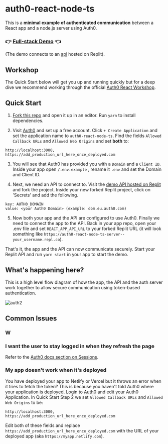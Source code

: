 # auth0-react-node-ts

This is a **minimal example of authenticated communication** between a React app and a node.js server using Auth0.

### 👉 [Full-stack Demo](https://auth0-react-node-ts-domv.vercel.app) 👈

(The demo connects to an [api](https://replit.com/@DomVinyard/auth0-react-node-ts-server) hosted on Replit).

## Workshop

The Quick Start below will get you up and running quickly but for a deep dive we recommend working through the official [Auth0 React Workshop](https://github.com/jamesqquick/auth0-react-workshop).

## Quick Start

1.  [Fork this repo](https://github.com/DomVinyard/auth0-react-node-ts/fork) and open it up in an editor. Run `yarn` to install dependencies.

2.  Visit [Auth0](https://manage.auth0.com) and set up a free account. Click `+ Create Application` and set the application name to `auth0-react-node-ts`. Find the fields `Allowed Callback URLs` and `Allowed Web Origins` and set **both** to:

```
http://localhost:3000, https://add_production_url_here_once_deployed.com
```

3. You will see that Auth0 has provided you with a `Domain` and a `Client ID`. Inside your app open `/.env.example` , rename it `.env` and set the Domain and Client ID.

4. Next, we need an API to connect to. Visit the [demo API hosted on Replit](https://replit.com/@DomVinyard/auth0-react-node-ts-server) and fork the project. Inside your new forked Replit project, click on 'Secrets' and add the following.

```#
key: AUTH0_DOMAIN
value: <your Auth0 Domain> (example: dom.eu.auth0.com)
```

5. Now both your app and the API are configured to use Auth0. Finally we need to connect the app to the API. Back in your app repo, open your .env file and set `REACT_APP_API_URL` to your forked Replit URL (it will look something like `https://auth0-react-node-ts-server--your_username.repl.co`).

That's it, the app and the API can now communicate securely. Start your Replit API and run `yarn start` in your app to start the demo.

## What's happening here?
This is a high level flow diagram of how the app, the API and the auth server work together to allow secure communication using token-based authentication.

![auth2](https://user-images.githubusercontent.com/1271197/129446099-d03711e9-5458-43c8-bb72-1959b1a8caa7.png)


## Common Issues

### W

### I want the user to stay logged in when they refresh the page
Refer to the [Auth0 docs section on Sessions](https://auth0.com/docs/sessions).

### My app doesn't work when it's deployed

You have deployed your app to Netlify or Vercel but it throws an error when it tries to fetch the token? This is because you haven't told Auth0 where your application is deployed. Login to [Auth0](https://manage.auth0.com) and edit your Auth0 Application. In Quick Start Step 2 we set `Allowed Callback URLs` and `Allowed Web Origins` to be:

```
http://localhost:3000, https://add_production_url_here_once_deployed.com
```

Edit both of these fields and replace `https://add_production_url_here_once_deployed.com` with the URL of your deployed app (aka `https://myapp.netlify.com`).
<!--stackedit_data:
eyJoaXN0b3J5IjpbLTE4MDIyNjExNDMsMTk5OTAzMjEzOCwtMT
k5OTY3MTk1MSwxNzc4ODczNTY4LC0xOTU0MjAzNzc5LC04MTM3
ODQ5MzksLTE2ODI3NTE4ODgsLTY5OTYxNDQxOCwtMjA5OTA1OT
gwNl19
-->